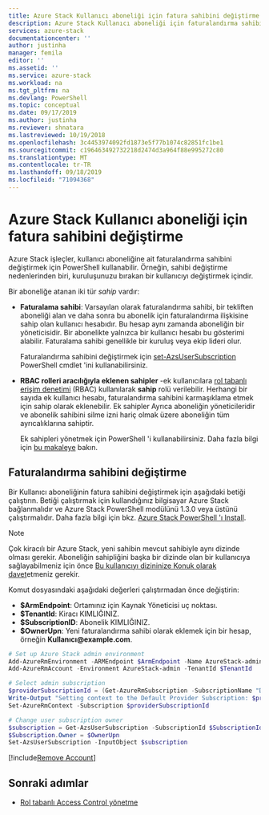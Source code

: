 ```yaml
---
title: Azure Stack Kullanıcı aboneliği için fatura sahibini değiştirme | Microsoft Docs
description: Azure Stack Kullanıcı aboneliği için faturalandırma sahibini değiştirmeyi öğrenin.
services: azure-stack
documentationcenter: ''
author: justinha
manager: femila
editor: ''
ms.assetid: ''
ms.service: azure-stack
ms.workload: na
ms.tgt_pltfrm: na
ms.devlang: PowerShell
ms.topic: conceptual
ms.date: 09/17/2019
ms.author: justinha
ms.reviewer: shnatara
ms.lastreviewed: 10/19/2018
ms.openlocfilehash: 3c4453974092fd1873e5f77b1074c82851fc1be1
ms.sourcegitcommit: c196463492732218d2474d3a964f88e995272c80
ms.translationtype: MT
ms.contentlocale: tr-TR
ms.lasthandoff: 09/18/2019
ms.locfileid: "71094368"
---
```

# <a name="change-the-billing-owner-for-an-azure-stack-user-subscription"></a>Azure Stack Kullanıcı aboneliği için fatura sahibini değiştirme

Azure Stack işleçler, kullanıcı aboneliğine ait faturalandırma sahibini değiştirmek için PowerShell kullanabilir. Örneğin, sahibi değiştirme nedenlerinden biri, kuruluşunuzu bırakan bir kullanıcıyı değiştirmek içindir.

Bir aboneliğe atanan iki tür *sahip* vardır:

- **Faturalama sahibi**: Varsayılan olarak faturalandırma sahibi, bir tekliften aboneliği alan ve daha sonra bu abonelik için faturalandırma ilişkisine sahip olan kullanıcı hesabıdır. Bu hesap aynı zamanda aboneliğin bir yöneticisidir. Bir abonelikte yalnızca bir kullanıcı hesabı bu gösterimi alabilir. Faturalama sahibi genellikle bir kuruluş veya ekip lideri olur.

  Faturalandırma sahibini değiştirmek için [set-AzsUserSubscription](/powershell/module/azs.subscriptions.admin/set-azsusersubscription) PowerShell cmdlet 'ini kullanabilirsiniz.  

- **RBAC rolleri aracılığıyla eklenen sahipler** -ek kullanıcılara [rol tabanlı erişim denetimi](azure-stack-manage-permissions.md) (RBAC) kullanılarak **sahip** rolü verilebilir. Herhangi bir sayıda ek kullanıcı hesabı, faturalandırma sahibini karmaşıklama etmek için sahip olarak eklenebilir. Ek sahipler Ayrıca aboneliğin yöneticileridir ve abonelik sahibini silme izni hariç olmak üzere aboneliğin tüm ayrıcalıklarına sahiptir.

  Ek sahipleri yönetmek için PowerShell 'i kullanabilirsiniz. Daha fazla bilgi için [bu makaleye](/azure/role-based-access-control/role-assignments-powershell) bakın.

## <a name="change-the-billing-owner"></a>Faturalandırma sahibini değiştirme

Bir Kullanıcı aboneliğinin fatura sahibini değiştirmek için aşağıdaki betiği çalıştırın. Betiği çalıştırmak için kullandığınız bilgisayar Azure Stack bağlanmalıdır ve Azure Stack PowerShell modülünü 1.3.0 veya üstünü çalıştırmalıdır. Daha fazla bilgi için bkz. [Azure Stack PowerShell 'ı Install](azure-stack-powershell-install.md).

>[!NOTE]
>Çok kiracılı bir Azure Stack, yeni sahibin mevcut sahibiyle aynı dizinde olması gerekir. Aboneliğin sahipliğini başka bir dizinde olan bir kullanıcıya sağlayabilmeniz için önce [Bu kullanıcıyı dizininize Konuk olarak davet](/azure/active-directory/b2b/add-users-administrator)etmeniz gerekir.

Komut dosyasındaki aşağıdaki değerleri çalıştırmadan önce değiştirin:

- **$ArmEndpoint**: Ortamınız için Kaynak Yöneticisi uç noktası.
- **$TenantId**: Kiracı KIMLIĞINIZ.
- **$SubscriptionID**: Abonelik KIMLIĞINIZ.
- **$OwnerUpn**: Yeni faturalandırma sahibi olarak eklemek için bir hesap, örneğin **Kullanıcı\@example.com**.

```powershell
# Set up Azure Stack admin environment
Add-AzureRmEnvironment -ARMEndpoint $ArmEndpoint -Name AzureStack-admin
Add-AzureRmAccount -Environment AzureStack-admin -TenantId $TenantId

# Select admin subscription
$providerSubscriptionId = (Get-AzureRmSubscription -SubscriptionName "Default Provider Subscription").Id
Write-Output "Setting context to the Default Provider Subscription: $providerSubscriptionId"
Set-AzureRmContext -Subscription $providerSubscriptionId

# Change user subscription owner
$subscription = Get-AzsUserSubscription -SubscriptionId $SubscriptionId
$Subscription.Owner = $OwnerUpn
Set-AzsUserSubscription -InputObject $subscription
```

[!include[Remove Account](../../includes/remove-account.md)]

## <a name="next-steps"></a>Sonraki adımlar

- [Rol tabanlı Access Control yönetme](azure-stack-manage-permissions.md)
